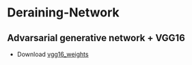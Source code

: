 # Deraining-Network
## Advarsarial generative network + VGG16

- Download [vgg16_weights](https://www.cs.toronto.edu/~frossard/post/vgg16/) 
